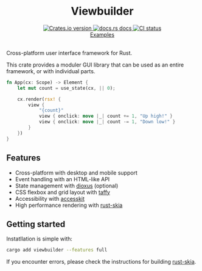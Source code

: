 <div align="center">
<h1>Viewbuilder</h1>
 <a href="https://crates.io/crates/viewbuilder">
    <img src="https://img.shields.io/crates/v/viewbuilder?style=flat-square"
    alt="Crates.io version" />
  </a>
  <a href="https://concoct-rs.github.io/viewbuilder/viewbuilder/index.html">
    <img src="https://img.shields.io/badge/docs-latest-blue.svg?style=flat-square"
      alt="docs.rs docs" />
  </a>
   <a href="https://github.com/concoct-rs/viewbuilder/actions">
    <img src="https://github.com/concoct-rs/viewbuilder/actions/workflows/ci.yml/badge.svg"
      alt="CI status" />
  </a>
</div>

<div align="center">
 <a href="https://github.com/concoct-rs/viewbuilder/tree/main/examples">Examples</a>
</div>

<br>

Cross-platform user interface framework for Rust.

This crate provides a moduler GUI library that can be used as an entire framework, or with individual parts.

```rust
fn App(cx: Scope) -> Element {
    let mut count = use_state(cx, || 0);

    cx.render(rsx! {
        view {
            "{count}"
            view { onclick: move |_| count += 1, "Up high!" }
            view { onclick: move |_| count -= 1, "Down low!" }
        }
    })
}
```

## Features
- Cross-platform with desktop and mobile support
- Event handling with an HTML-like API
- State management with [dioxus](https://github.com/DioxusLabs/dioxus/) (optional)
- CSS flexbox and grid layout with [taffy](https://github.com/DioxusLabs/taffy/)
- Accessibility with [accesskit](https://github.com/AccessKit/accesskit)
- High performance rendering with [rust-skia](https://github.com/rust-skia/rust-skia)

## Getting started
Instatllation is simple with:
```sh
cargo add viewbuilder --features full
```
If you encounter errors, please check the instructions for building [rust-skia](https://github.com/rust-skia/rust-skia).

